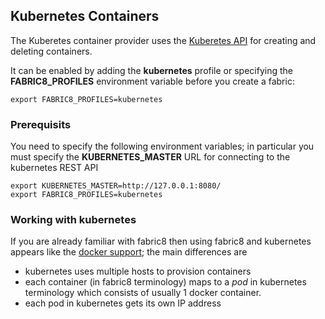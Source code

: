 ## Kubernetes Containers

The Kuberetes container provider uses the [Kuberetes API](http://kubernetes.io/) for creating and deleting containers.

It can be enabled by adding the **kubernetes** profile or specifying the **FABRIC8_PROFILES** environment variable before you create a fabric:

    export FABRIC8_PROFILES=kubernetes

### Prerequisits

You need to specify the following environment variables; in particular you must specify the **KUBERNETES_MASTER** URL for connecting to the kubernetes REST API

    export KUBERNETES_MASTER=http://127.0.0.1:8080/
    export FABRIC8_PROFILES=kubernetes

### Working with kubernetes

If you are already familiar with fabric8 then using fabric8 and kubernetes appears like the [docker support](http://fabric8.io/gitbook/docker.html); the main differences are

* kubernetes uses multiple hosts to provision containers
* each container (in fabric8 terminology) maps to a _pod_ in kubernetes terminology which consists of usually 1 docker container.
* each pod in kubernetes gets its own IP address
